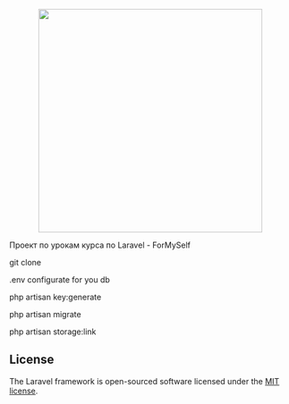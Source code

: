 <p align="center"><a href="https://laravel.com" target="_blank"><img src="https://raw.githubusercontent.com/laravel/art/master/logo-lockup/5%20SVG/2%20CMYK/1%20Full%20Color/laravel-logolockup-cmyk-red.svg" width="400"></a></p>

<p>
Проект по урокам курса по Laravel - ForMySelf
</p>

git clone
 
<p>
 .env configurate for you db
</p>
<p>
 php artisan key:generate  
</p>
<p>
 php artisan migrate  
</p>

<p>
 php artisan storage:link  
</p>




## License

The Laravel framework is open-sourced software licensed under the [MIT license](https://opensource.org/licenses/MIT).
